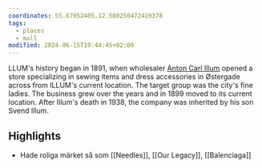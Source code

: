 ```yaml
---
coordinates: 55.67952405,12.580250472419378
tags:
  - places
  - mall
modified: 2024-06-15T19:44:45+02:00
---
```


LLUM's history began in 1891, when wholesaler [Anton Carl Illum](https://en.wikipedia.org/wiki/Anton_Carl_Illum "Anton Carl Illum") opened a store specializing in sewing items and dress accessories in Østergade across from ILLUM's current location. The target group was the city's fine ladies. The business grew over the years and in 1899 moved to its current location. After Illum's death in 1938, the company was inherited by his son Svend Illum.

## Highlights
- Hade roliga märket så som [[Needles]], [[Our Legacy]], [[Balenciaga]]
